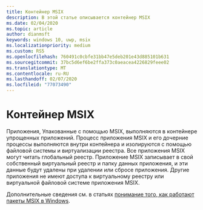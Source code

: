 ```yaml
---
title: Контейнер MSIX
description: В этой статье описывается контейнер MSIX
ms.date: 02/04/2020
ms.topic: article
author: dianmsft
keywords: windows 10, uwp, msix
ms.localizationpriority: medium
ms.custom: RS5
ms.openlocfilehash: 760491c0cbfe31bb47e5deb201e43d885101b631
ms.sourcegitcommit: 37bc5d6ef6be2ffa373c0aeacea4226829feee02
ms.translationtype: MT
ms.contentlocale: ru-RU
ms.lasthandoff: 02/07/2020
ms.locfileid: "77073490"
---
```

# <a name="msix-container"></a>Контейнер MSIX

Приложения, Упакованные с помощью MSIX, выполняются в контейнере упрощенных приложений. Процесс приложения MSIX и его дочерние процессы выполняются внутри контейнера и изолируются с помощью файловой системы и виртуализации реестра. Все приложения MSIX могут читать глобальный реестр. Приложение MSIX записывает в свой собственный виртуальный реестр и папку данных приложения, и эти данные будут удалены при удалении или сбросе приложения. Другие приложения не имеют доступа к виртуальному реестру или виртуальной файловой системе приложения MSIX.

Дополнительные сведения см. в статьях [понимание того, как работают пакеты MSIX в Windows](desktop/desktop-to-uwp-behind-the-scenes.md). 

